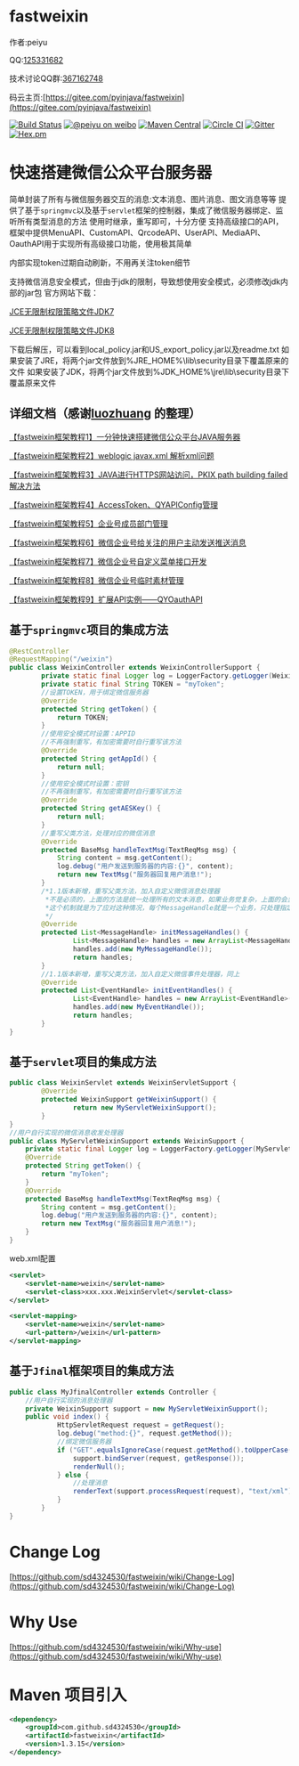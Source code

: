 fastweixin
==========
作者:peiyu

QQ:[125331682](http://wpa.qq.com/msgrd?v=3&uin=125331682&site=qq&menu=yes)

技术讨论QQ群:[367162748](http://shang.qq.com/wpa/qunwpa?idkey=e279a5147f3cb248a536e118464c72068d9f6ef33278987e6f88a17aab603cbb)

码云主页:[https://gitee.com/pyinjava/fastweixin](https://gitee.com/pyinjava/fastweixin)


[![Build Status](https://api.travis-ci.org/sd4324530/fastweixin.png?branch=master)](https://travis-ci.org/sd4324530/fastweixin)
[![@peiyu on weibo](https://img.shields.io/badge/weibo-%40peiyu-red.svg)](http://weibo.com/1728407960)
[![Maven Central](https://maven-badges.herokuapp.com/maven-central/com.github.sd4324530/fastweixin/badge.svg)](https://maven-badges.herokuapp.com/maven-central/com.github.sd4324530/fastweixin)
[![Circle CI](https://circleci.com/gh/sd4324530/fastweixin/tree/master.svg?style=svg)](https://circleci.com/gh/sd4324530/fastweixin/tree/master)
[![Gitter](https://badges.gitter.im/Join%20Chat.svg)](https://gitter.im/sd4324530/fastweixin?utm_source=badge&utm_medium=badge&utm_campaign=pr-badge)
[![Hex.pm](https://img.shields.io/hexpm/l/plug.svg)](http://www.apache.org/licenses/LICENSE-2.0.html)

# 快速搭建微信公众平台服务器
简单封装了所有与微信服务器交互的消息:文本消息、图片消息、图文消息等等
提供了基于`springmvc`以及基于`servlet`框架的控制器，集成了微信服务器绑定、监听所有类型消息的方法
使用时继承，重写即可，十分方便
支持高级接口的API，框架中提供MenuAPI、CustomAPI、QrcodeAPI、UserAPI、MediaAPI、OauthAPI用于实现所有高级接口功能，使用极其简单

内部实现token过期自动刷新，不用再关注token细节

支持微信消息安全模式，但由于jdk的限制，导致想使用安全模式，必须修改jdk内部的jar包
官方网站下载：

[JCE无限制权限策略文件JDK7](http://www.oracle.com/technetwork/java/javase/downloads/jce-7-download-432124.html)

[JCE无限制权限策略文件JDK8](http://www.oracle.com/technetwork/java/javase/downloads/jce8-download-2133166.html)



下载后解压，可以看到local_policy.jar和US_export_policy.jar以及readme.txt
如果安装了JRE，将两个jar文件放到%JRE_HOME%\lib\security目录下覆盖原来的文件
如果安装了JDK，将两个jar文件放到%JDK_HOME%\jre\lib\security目录下覆盖原来文件

## 详细文档（感谢[luozhuang](http://blog.csdn.net/luozhuang) 的整理）

[【fastweixin框架教程1】一分钟快速搭建微信公众平台JAVA服务器](http://blog.csdn.net/luozhuang/article/details/51321485)

[【fastweixin框架教程2】weblogic javax.xml 解析xml问题](http://blog.csdn.net/luozhuang/article/details/51322065)

[【fastweixin框架教程3】JAVA进行HTTPS网站访问，PKIX path building failed解决方法](http://blog.csdn.net/luozhuang/article/details/51322127)

[【fastweixin框架教程4】AccessToken、QYAPIConfig管理](http://blog.csdn.net/luozhuang/article/details/51322177)

[【fastweixin框架教程5】企业号成员部门管理](http://blog.csdn.net/luozhuang/article/details/51322220)

[【fastweixin框架教程6】微信企业号给关注的用户主动发送推送消息](http://blog.csdn.net/luozhuang/article/details/51322292)

[【fastweixin框架教程7】微信企业号自定义菜单接口开发](http://blog.csdn.net/luozhuang/article/details/51322516)

[【fastweixin框架教程8】微信企业号临时素材管理](http://blog.csdn.net/luozhuang/article/details/51444137)

[【fastweixin框架教程9】扩展API实例——QYOauthAPI](http://blog.csdn.net/luozhuang/article/details/51444222)




## 基于`springmvc`项目的集成方法
```Java
@RestController
@RequestMapping("/weixin")
public class WeixinController extends WeixinControllerSupport {
        private static final Logger log = LoggerFactory.getLogger(WeixinController.class);
        private static final String TOKEN = "myToken";
        //设置TOKEN，用于绑定微信服务器
        @Override
        protected String getToken() {
            return TOKEN;
        }
        //使用安全模式时设置：APPID
        //不再强制重写，有加密需要时自行重写该方法
        @Override
        protected String getAppId() {
            return null;
        }
        //使用安全模式时设置：密钥
        //不再强制重写，有加密需要时自行重写该方法
        @Override
        protected String getAESKey() {
            return null;
        }
        //重写父类方法，处理对应的微信消息
        @Override
        protected BaseMsg handleTextMsg(TextReqMsg msg) {
            String content = msg.getContent();
            log.debug("用户发送到服务器的内容:{}", content);
            return new TextMsg("服务器回复用户消息!");
        }
        /*1.1版本新增，重写父类方法，加入自定义微信消息处理器
         *不是必须的，上面的方法是统一处理所有的文本消息，如果业务觉复杂，上面的会显得比较乱
         *这个机制就是为了应对这种情况，每个MessageHandle就是一个业务，只处理指定的那部分消息
         */
        @Override
        protected List<MessageHandle> initMessageHandles() {
                List<MessageHandle> handles = new ArrayList<MessageHandle>();
                handles.add(new MyMessageHandle());
                return handles;
        }
        //1.1版本新增，重写父类方法，加入自定义微信事件处理器，同上
        @Override
        protected List<EventHandle> initEventHandles() {
                List<EventHandle> handles = new ArrayList<EventHandle>();
                handles.add(new MyEventHandle());
                return handles;
        }
}
```

## 基于`servlet`项目的集成方法
```Java
public class WeixinServlet extends WeixinServletSupport {
        @Override
        protected WeixinSupport getWeixinSupport() {
                return new MyServletWeixinSupport();
        }
}
//用户自行实现的微信消息收发处理器
public class MyServletWeixinSupport extends WeixinSupport {
    private static final Logger log = LoggerFactory.getLogger(MyServletWeixinSupport.class);
    @Override
    protected String getToken() {
        return "myToken";
    }
    @Override
    protected BaseMsg handleTextMsg(TextReqMsg msg) {
        String content = msg.getContent();
        log.debug("用户发送到服务器的内容:{}", content);
        return new TextMsg("服务器回复用户消息!");
    }
}
```

web.xml配置

```xml
<servlet>
    <servlet-name>weixin</servlet-name>
	<servlet-class>xxx.xxx.WeixinServlet</servlet-class>
</servlet>

<servlet-mapping>
    <servlet-name>weixin</servlet-name>
    <url-pattern>/weixin</url-pattern>
</servlet-mapping>
```

## 基于`Jfinal`框架项目的集成方法
```Java
public class MyJfinalController extends Controller {
    //用户自行实现的消息处理器
    private WeixinSupport support = new MyServletWeixinSupport();
    public void index() {
            HttpServletRequest request = getRequest();
            log.debug("method:{}", request.getMethod());
            //绑定微信服务器
            if ("GET".equalsIgnoreCase(request.getMethod().toUpperCase())) {
                support.bindServer(request, getResponse());
                renderNull();
            } else {
                //处理消息
                renderText(support.processRequest(request), "text/xml");
            }
        }
}
```


Change Log
=========
[https://github.com/sd4324530/fastweixin/wiki/Change-Log](https://github.com/sd4324530/fastweixin/wiki/Change-Log)

Why Use
=========
[https://github.com/sd4324530/fastweixin/wiki/Why-use](https://github.com/sd4324530/fastweixin/wiki/Why-use)

Maven 项目引入
==========
```xml
<dependency>
    <groupId>com.github.sd4324530</groupId>
    <artifactId>fastweixin</artifactId>
    <version>1.3.15</version>
</dependency>
```